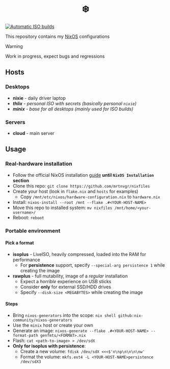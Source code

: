 <h1 align="center">❄️</h1>

[![Automatic ISO builds](https://github.com/mrtnvgr/nixfiles/actions/workflows/build_iso.yml/badge.svg)](https://github.com/mrtnvgr/nixfiles/actions/workflows/build_iso.yml)

This repository contains my [NixOS](https://nixos.org/) configurations

> [!WARNING]
> Work in progress, expect bugs and regressions

## Hosts

### Desktops

- **nixie** - daily driver laptop
- _**thlix** - personal ISO with secrets (basically personal `nixie`)_
- _**minix** - base for all desktops (mainly used for ISO builds)_

### Servers

- **cloud** - main server

## Usage

### Real-hardware installation

- Follow the official NixOS installation [guide](https://nixos.wiki/wiki/NixOS_Installation_Guide) **until `NixOS Installation` section**
- Clone this repo: `git clone https://github.com/mrtnvgr/nixfiles`
- Create your host (look in `flake.nix` and `hosts` for examples)
  - Copy `/mnt/etc/nixos/hardware-configuration.nix` to `hardware.nix`
- Install: `nixos-install --root /mnt --flake .#<YOUR-HOST-NAME>`
- Move this repo to installed system: `mv nixfiles /mnt/home/<your-username>/`
- Reboot: `reboot`

### Portable environment

#### Pick a format

- **isoplus** - LiveISO, heavily compressed, loaded into the RAM for performance
  - For **persistence** support, specify `--special-arg persistence 1` while creating the image
- **rawplus** - full mutability, image of a *regular* installation
  - Expect a *horrible* experience on USB sticks
  - Consider **only** for external SSD/HDD drives
  - Specify `--disk-size <MEGABYTES>` while creating the image

#### Steps

- Bring `nixos-generators` into the scope: `nix shell github:nix-community/nixos-generators`
- Use the `minix` host or create your own
- Generate an image: `nixos-generate --flake .#<YOUR-HOST-NAME> --format-path genfmts/<FORMAT>.nix`
- Flash: `cat <path-to-image> > /dev/sdX`
- **Only for isoplus with persistence**:
  - Create a new volume: `fdisk /dev/sdX <<<$'n\np\n\n\n\nw'`
  - Format the volume: `mkfs.ext4 -L <YOUR-HOST-NAME>persistence /dev/sdX3`
